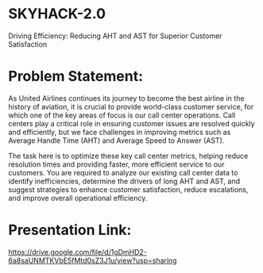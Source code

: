 # SKYHACK-2.0
Driving Efficiency:  Reducing AHT and AST for Superior  Customer Satisfaction

# Problem Statement:
As United Airlines continues its journey to become the best airline in the history of aviation, it is crucial to provide world-class customer service, for which one of the key areas of focus is our call center operations. Call centers play a critical role in ensuring customer issues are resolved quickly and efficiently, but we face challenges in improving metrics such as Average Handle Time (AHT) and Average Speed to Answer (AST).

The task here is to optimize these key call center metrics, helping reduce resolution times and providing faster, more efficient service to our customers. You are required to analyze our existing call center data to identify inefficiencies, determine the drivers of long AHT and AST, and suggest strategies to enhance customer satisfaction, reduce escalations, and improve overall operational efficiency.

# Presentation Link:
https://drive.google.com/file/d/1gDmHD2-6a8saUNMTKVbE5fMtd0sZ3J1u/view?usp=sharing
